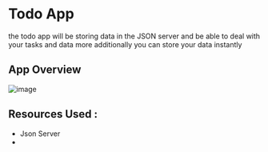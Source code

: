 # Todo App

the todo app will be storing data in the JSON server and be able to deal with your tasks and data
more additionally you can store your data instantly

## App Overview

![image](https://user-images.githubusercontent.com/46887030/161139076-eca793bb-e78c-4b5d-959e-259f5a7e582f.png)

## Resources Used :
- Json Server
- 

